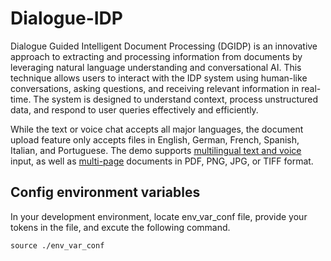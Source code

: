# Dialogue-IDP

<p>Dialogue Guided Intelligent Document Processing (DGIDP) is an innovative approach to extracting and processing information from documents by leveraging natural language understanding and conversational AI. This technique allows users to interact with the IDP system using human-like conversations, asking questions, and receiving relevant information in real-time. The system is designed to understand context, process unstructured data, and respond to user queries effectively and efficiently.</p> <p>While the text or voice chat accepts all major languages, the document upload feature only accepts files in English, German, French, Spanish, Italian, and Portuguese. The demo supports <u>multilingual text and voice</u> input, as well as <u>multi-page</u> documents in PDF, PNG, JPG, or TIFF format.</p>

## Config environment variables
In your development environment, locate env_var_conf file, provide your tokens in the file, and excute the following command.
```Shell
source ./env_var_conf
```
